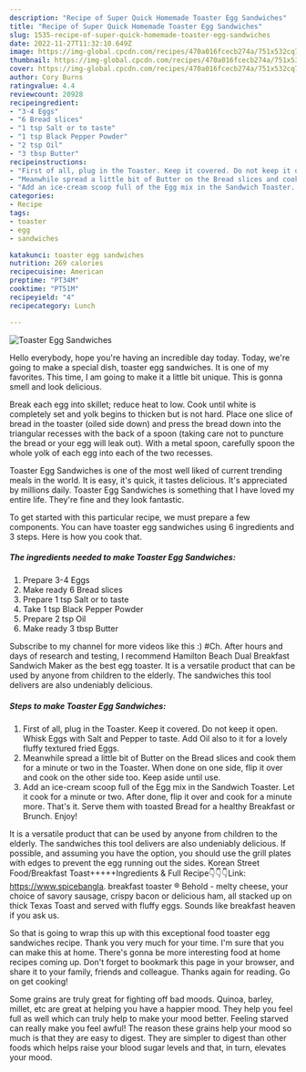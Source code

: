 ```yaml
---
description: "Recipe of Super Quick Homemade Toaster Egg Sandwiches"
title: "Recipe of Super Quick Homemade Toaster Egg Sandwiches"
slug: 1535-recipe-of-super-quick-homemade-toaster-egg-sandwiches
date: 2022-11-27T11:32:10.649Z
image: https://img-global.cpcdn.com/recipes/470a016fcecb274a/751x532cq70/toaster-egg-sandwiches-recipe-main-photo.jpg
thumbnail: https://img-global.cpcdn.com/recipes/470a016fcecb274a/751x532cq70/toaster-egg-sandwiches-recipe-main-photo.jpg
cover: https://img-global.cpcdn.com/recipes/470a016fcecb274a/751x532cq70/toaster-egg-sandwiches-recipe-main-photo.jpg
author: Cory Burns
ratingvalue: 4.4
reviewcount: 20928
recipeingredient:
- "3-4 Eggs"
- "6 Bread slices"
- "1 tsp Salt or to taste"
- "1 tsp Black Pepper Powder"
- "2 tsp Oil"
- "3 tbsp Butter"
recipeinstructions:
- "First of all, plug in the Toaster. Keep it covered. Do not keep it open. Whisk Eggs with Salt and Pepper to taste. Add Oil also to it for a lovely fluffy textured fried Eggs."
- "Meanwhile spread a little bit of Butter on the Bread slices and cook them for a minute or two in the Toaster. When done on one side, flip it over and cook on the other side too. Keep aside until use."
- "Add an ice-cream scoop full of the Egg mix in the Sandwich Toaster. Let it cook for a minute or two. After done, flip it over and cook for a minute more. That&#39;s it. Serve them with toasted Bread for a healthy Breakfast or Brunch. Enjoy!"
categories:
- Recipe
tags:
- toaster
- egg
- sandwiches

katakunci: toaster egg sandwiches 
nutrition: 269 calories
recipecuisine: American
preptime: "PT34M"
cooktime: "PT51M"
recipeyield: "4"
recipecategory: Lunch

---
```



![Toaster Egg Sandwiches](https://img-global.cpcdn.com/recipes/470a016fcecb274a/751x532cq70/toaster-egg-sandwiches-recipe-main-photo.jpg)

Hello everybody, hope you're having an incredible day today. Today, we're going to make a special dish, toaster egg sandwiches. It is one of my favorites. This time, I am going to make it a little bit unique. This is gonna smell and look delicious.

Break each egg into skillet; reduce heat to low. Cook until white is completely set and yolk begins to thicken but is not hard. Place one slice of bread in the toaster (oiled side down) and press the bread down into the triangular recesses with the back of a spoon (taking care not to puncture the bread or your egg will leak out). With a metal spoon, carefully spoon the whole yolk of each egg into each of the two recesses.

Toaster Egg Sandwiches is one of the most well liked of current trending meals in the world. It is easy, it's quick, it tastes delicious. It's appreciated by millions daily. Toaster Egg Sandwiches is something that I have loved my entire life. They're fine and they look fantastic.


To get started with this particular recipe, we must prepare a few components. You can have toaster egg sandwiches using 6 ingredients and 3 steps. Here is how you cook that.

<!--inarticleads1-->

##### The ingredients needed to make Toaster Egg Sandwiches:

1. Prepare 3-4 Eggs
1. Make ready 6 Bread slices
1. Prepare 1 tsp Salt or to taste
1. Take 1 tsp Black Pepper Powder
1. Prepare 2 tsp Oil
1. Make ready 3 tbsp Butter


Subscribe to my channel for more videos like this :) #Ch. After hours and days of research and testing, I recommend Hamilton Beach Dual Breakfast Sandwich Maker as the best egg toaster. It is a versatile product that can be used by anyone from children to the elderly. The sandwiches this tool delivers are also undeniably delicious. 

<!--inarticleads2-->

##### Steps to make Toaster Egg Sandwiches:

1. First of all, plug in the Toaster. Keep it covered. Do not keep it open. Whisk Eggs with Salt and Pepper to taste. Add Oil also to it for a lovely fluffy textured fried Eggs.
1. Meanwhile spread a little bit of Butter on the Bread slices and cook them for a minute or two in the Toaster. When done on one side, flip it over and cook on the other side too. Keep aside until use.
1. Add an ice-cream scoop full of the Egg mix in the Sandwich Toaster. Let it cook for a minute or two. After done, flip it over and cook for a minute more. That&#39;s it. Serve them with toasted Bread for a healthy Breakfast or Brunch. Enjoy!


It is a versatile product that can be used by anyone from children to the elderly. The sandwiches this tool delivers are also undeniably delicious. If possible, and assuming you have the option, you should use the grill plates with edges to prevent the egg running out the sides. Korean Street Food/Breakfast Toast+++++Ingredients &amp; Full Recipe👇👇👇Link: https://www.spicebangla. breakfast toaster ® Behold - melty cheese, your choice of savory sausage, crispy bacon or delicious ham, all stacked up on thick Texas Toast and served with fluffy eggs. Sounds like breakfast heaven if you ask us. 

So that is going to wrap this up with this exceptional food toaster egg sandwiches recipe. Thank you very much for your time. I'm sure that you can make this at home. There's gonna be more interesting food at home recipes coming up. Don't forget to bookmark this page in your browser, and share it to your family, friends and colleague. Thanks again for reading. Go on get cooking!

Some grains are truly great for fighting off bad moods. Quinoa, barley, millet, etc are great at helping you have a happier mood. They help you feel full as well which can truly help to make your mood better. Feeling starved can really make you feel awful! The reason these grains help your mood so much is that they are easy to digest. They are simpler to digest than other foods which helps raise your blood sugar levels and that, in turn, elevates your mood.
